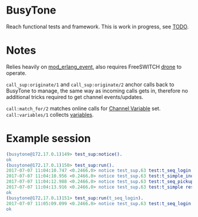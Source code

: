 BusyTone
========

Reach functional tests and framework. This is work in progress, see [TODO](TODO.md).

Notes
=====

Relies heavily on [mod_erlang_event](https://freeswitch.org/confluence/display/FREESWITCH/mod_erlang_event),
also requires FreeSWITCH [drone](https://github.com/swarmcom/docker/tree/master/agents) to operate.

`call_sup:originate/1` and `call_sup:originate/2` anchor calls back to BusyTone to manage, the same way
as incoming calls gets in, therefore no additional tricks required to get channel events/updates.

`call:match_for/2` matches online calls for [Channel Variable](https://freeswitch.org/confluence/display/FREESWITCH/Channel+Variables) set.
`call:variables/1` collects [variables](https://freeswitch.org/confluence/display/FREESWITCH/Variables).

Example session
===============

```erlang
(busytone@172.17.0.1)149> test_sup:notice().
ok
(busytone@172.17.0.1)150> test_sup:run().
2017-07-07 11:04:10.747 <0.2466.0> notice test_sup.63 test:t_seq_login result:ok
2017-07-07 11:04:10.956 <0.2466.0> notice test_sup.63 test:t_simple_inqueue result:ok
2017-07-07 11:04:12.988 <0.2466.0> notice test_sup.63 test:t_seq_pickup result:ok
2017-07-07 11:04:13.916 <0.2466.0> notice test_sup.63 test:t_simple result:ok
ok
(busytone@172.17.0.1)151> test_sup:run(t_seq_login).
2017-07-07 11:05:09.099 <0.2466.0> notice test_sup.63 test:t_seq_login result:ok
ok
```
